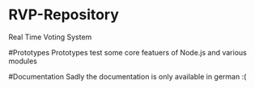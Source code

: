 # RVP-Repository
Real Time Voting System

#Prototypes
Prototypes test some core featuers of Node.js and various modules

#Documentation
Sadly the documentation is only available in german :(
